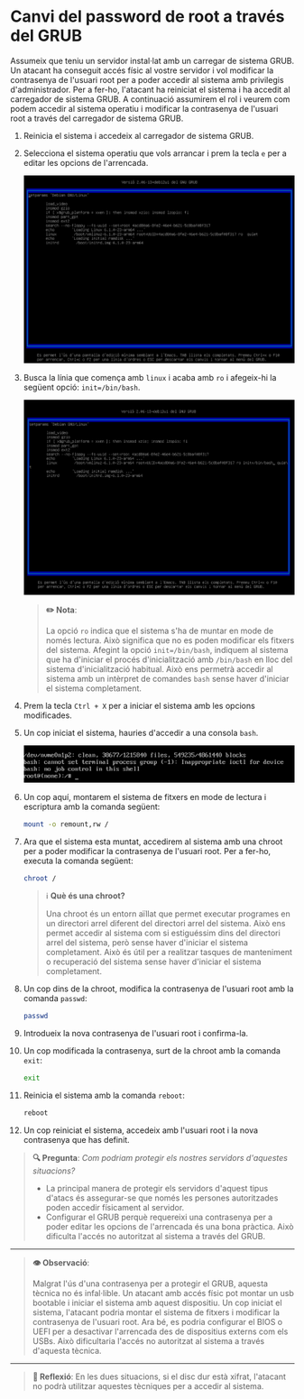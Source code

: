 # Canvi del password de root a través del GRUB

Assumeix que teniu un servidor instal·lat amb un carregar de sistema GRUB. Un atacant ha conseguit accés físic al vostre servidor i vol modificar la contrasenya de l'usuari root per a poder accedir al sistema amb privilegis d'administrador. Per a fer-ho, l'atacant ha reiniciat el sistema i ha accedit al carregador de sistema GRUB. A continuació assumirem el rol i veurem com podem accedir al sistema operatiu i modificar la contrasenya de l'usuari root a través del carregador de sistema GRUB.

1. Reinicia el sistema i accedeix al carregador de sistema GRUB.
2. Selecciona el sistema operatiu que vols arrancar i prem la tecla `e` per a editar les opcions de l'arrencada.

    ![Configuració de la entrada `debian` del GRUB](../figures/GRUB/root-password/grub-config.png)

3. Busca la línia que comença amb `linux` i acaba amb `ro` i afegeix-hi la següent opció: `init=/bin/bash`.

    ![Modificació de la línia `linux` del GRUB](../figures/GRUB/root-password/grub-config-mod.png)

    > **✏️ Nota**:
    >
    > La opció `ro` indica que el sistema s'ha de muntar en mode de només lectura. Això significa que no es poden modificar els fitxers del sistema. Afegint la opció `init=/bin/bash`, indiquem al sistema que ha d'iniciar el procés d'inicialització amb `/bin/bash` en lloc del sistema d'inicialització habitual. Això ens permetrà accedir al sistema amb un intèrpret de comandes `bash` sense haver d'iniciar el sistema completament.

4. Prem la tecla `Ctrl + X` per a iniciar el sistema amb les opcions modificades.
5. Un cop iniciat el sistema, hauries d'accedir a una consola `bash`.

   ![Consola `bash` iniciada des del GRUB](../figures/GRUB/root-password/bash.png)

6. Un cop aquí, montarem el sistema de fitxers en mode de lectura i escriptura amb la comanda següent:

    ```bash
    mount -o remount,rw /
    ```

7. Ara que el sistema esta muntat, accedirem al sistema amb una chroot per a poder modificar la contrasenya de l'usuari root. Per a fer-ho, executa la comanda següent:

    ```bash
    chroot /
    ```

    > ℹ️ **Què és una chroot?**
    >
    > Una chroot és un entorn aïllat que permet executar programes en un directori arrel diferent del directori arrel del sistema. Això ens permet accedir al sistema com si estiguéssim dins del directori arrel del sistema, però sense haver d'iniciar el sistema completament. Això és útil per a realitzar tasques de manteniment o recuperació del sistema sense haver d'iniciar el sistema completament.

8. Un cop dins de la chroot, modifica la contrasenya de l'usuari root amb la comanda `passwd`:

    ```bash
    passwd
    ```

9. Introdueix la nova contrasenya de l'usuari root i confirma-la.

10. Un cop modificada la contrasenya, surt de la chroot amb la comanda `exit`:

    ```bash
    exit
    ```

11. Reinicia el sistema amb la comanda `reboot`:

    ```bash
    reboot
    ```

12. Un cop reiniciat el sistema, accedeix amb l'usuari root i la nova contrasenya que has definit.

> **🔍 Pregunta**: *Com podriam protegir els nostres servidors d'aquestes situacions?*
>
> * La principal manera de protegir els servidors d'aquest tipus d'atacs és assegurar-se que només les persones autoritzades poden accedir físicament al servidor.
> * Configurar el GRUB perquè requereixi una contrasenya per a poder editar les opcions de l'arrencada és una bona pràctica. Això dificulta l'accés no autoritzat al sistema a través del GRUB.

---

> **👁️ Observació**:
>
> Malgrat l'ús d'una contrasenya per a protegir el GRUB, aquesta tècnica no és infal·lible. Un atacant amb accés físic pot montar un usb bootable i iniciar el sistema amb aquest dispositiu. Un cop iniciat el sistema, l'atacant podria montar el sistema de fitxers i modificar la contrasenya de l'usuari root. Ara bé, es podria configurar el BIOS o UEFI per a desactivar l'arrencada des de dispositius externs com els USBs. Això dificultaria l'accés no autoritzat al sistema a través d'aquesta tècnica.

---

> **🤔 Reflexió**:
> En les dues situacions, si el disc dur està xifrat, l'atacant no podrà utilitzar aquestes tècniques per a accedir al sistema.
